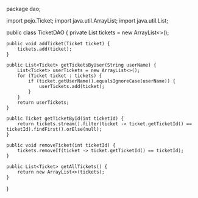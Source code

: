 package dao;

import pojo.Ticket;
import java.util.ArrayList;
import java.util.List;

public class TicketDAO {
    private List<Ticket> tickets = new ArrayList<>();

    public void addTicket(Ticket ticket) {
        tickets.add(ticket);
    }

    public List<Ticket> getTicketsByUser(String userName) {
        List<Ticket> userTickets = new ArrayList<>();
        for (Ticket ticket : tickets) {
            if (ticket.getUserName().equalsIgnoreCase(userName)) {
                userTickets.add(ticket);
            }
        }
        return userTickets;
    }

    public Ticket getTicketById(int ticketId) {
        return tickets.stream().filter(ticket -> ticket.getTicketId() == ticketId).findFirst().orElse(null);
    }

    public void removeTicket(int ticketId) {
        tickets.removeIf(ticket -> ticket.getTicketId() == ticketId);
    }

    public List<Ticket> getAllTickets() {
        return new ArrayList<>(tickets);
    }
}